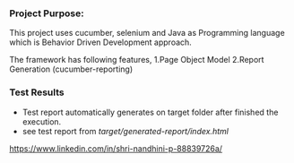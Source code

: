 ### Project Purpose:

This project uses cucumber, selenium and Java as Programming language which is Behavior Driven Development approach.
	
The framework has following features,
	1.Page Object Model
	2.Report Generation (cucumber-reporting)
 
 ### Test Results
 - Test report automatically generates on target folder after finished
   the execution.  
 - see test report from
   *target/generated-report/index.html*

https://www.linkedin.com/in/shri-nandhini-p-88839726a/

